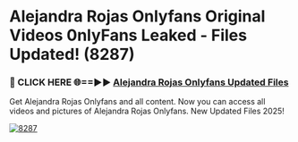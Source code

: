 # Alejandra Rojas Onlyfans Original Videos 0nlyFans Leaked - Files Updated! (8287)

<h3>🔴 CLICK HERE 🌐==►► <a href="https://tinyurl.com/ms9xzufz" rel="nofollow">Alejandra Rojas Onlyfans Updated Files</a></h3>

Get Alejandra Rojas Onlyfans and all content. Now you can access all videos and pictures of Alejandra Rojas Onlyfans. New Updated Files 2025!

[![8287](https://i.imgur.com/ppqm5kG.gif)](https://tinyurl.com/ms9xzufz)
